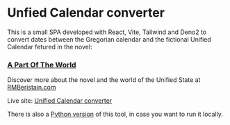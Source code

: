 # Unfied Calendar converter

This is a small SPA developed with React, Vite, Tailwind and Deno2 to convert dates between the Gregorian calendar
and the fictional Unified Calendar fetured in the novel:
###  <a href="https://mybook.to/apartoftheworld">A Part Of The World</a>

Discover more about the novel and the world of the Unified State at <a href="https://RMBeristain.com/apartoftheworld">RMBeristain.com</a>

Live site: <a href="https://rmberistain-unidate-cal.deno.dev/">Unified Calendar converter</a>

There is also a <a href="https://github.com/RMBeristain/unidate">Python version</a> of this tool, in case you want to run it locally.
